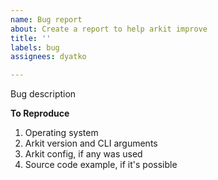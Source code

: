 ```yaml
---
name: Bug report
about: Create a report to help arkit improve
title: ''
labels: bug
assignees: dyatko

---
```


Bug description

**To Reproduce**
1. Operating system
2. Arkit version and CLI arguments
3. Arkit config, if any was used
4. Source code example, if it's possible
